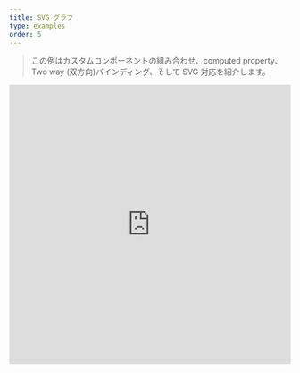```yaml
---
title: SVG グラフ
type: examples
order: 5
---
```


> この例はカスタムコンポーネントの組み合わせ、computed property、Two way (双方向)バインディング、そして SVG 対応を紹介します。

<iframe width="100%" height="500" src="https://jsfiddle.net/yyx990803/g6ehtyLr/embedded/result,html,js,css" allowfullscreen="allowfullscreen" frameborder="0"></iframe>
